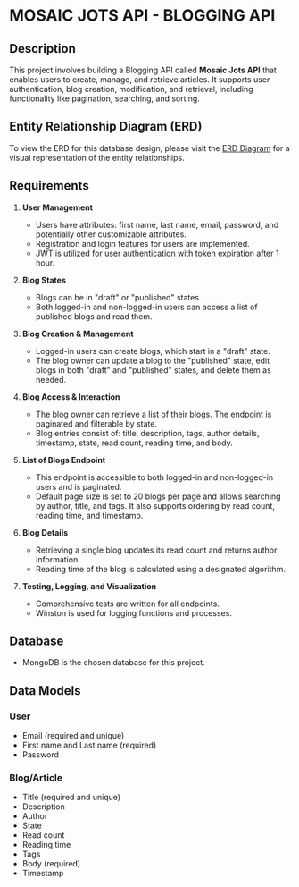 # MOSAIC JOTS API - BLOGGING API

## Description

This project involves building a Blogging API called **Mosaic Jots API** that enables users to create, manage, and retrieve articles. It supports user authentication, blog creation, modification, and retrieval, including functionality like pagination, searching, and sorting.

## Entity Relationship Diagram (ERD)

To view the ERD for this database design, please visit the [ERD Diagram](https://drawsql.app/teams/otavie/diagrams/blog-api-design) for a visual representation of the entity relationships.

## Requirements

1. **User Management**

   - Users have attributes: first name, last name, email, password, and potentially other customizable attributes.
   - Registration and login features for users are implemented.
   - JWT is utilized for user authentication with token expiration after 1 hour.

2. **Blog States**

   - Blogs can be in "draft" or "published" states.
   - Both logged-in and non-logged-in users can access a list of published blogs and read them.

3. **Blog Creation & Management**

   - Logged-in users can create blogs, which start in a "draft" state.
   - The blog owner can update a blog to the "published" state, edit blogs in both "draft" and "published" states, and delete them as needed.

4. **Blog Access & Interaction**

   - The blog owner can retrieve a list of their blogs. The endpoint is paginated and filterable by state.
   - Blog entries consist of: title, description, tags, author details, timestamp, state, read count, reading time, and body.

5. **List of Blogs Endpoint**

   - This endpoint is accessible to both logged-in and non-logged-in users and is paginated.
   - Default page size is set to 20 blogs per page and allows searching by author, title, and tags. It also supports ordering by read count, reading time, and timestamp.

6. **Blog Details**

   - Retrieving a single blog updates its read count and returns author information.
   - Reading time of the blog is calculated using a designated algorithm.

7. **Testing, Logging, and Visualization**
   - Comprehensive tests are written for all endpoints.
   - Winston is used for logging functions and processes.

## Database

- MongoDB is the chosen database for this project.

## Data Models

### User

- Email (required and unique)
- First name and Last name (required)
- Password

### Blog/Article

- Title (required and unique)
- Description
- Author
- State
- Read count
- Reading time
- Tags
- Body (required)
- Timestamp
